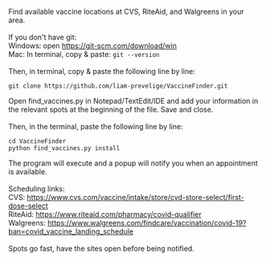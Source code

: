 Find available vaccine locations at CVS, RiteAid, and Walgreens in your area.
<br /> <br />
If you don't have git:<br />
Windows: open https://git-scm.com/download/win<br />
Mac: In terminal, copy & paste: ```git --version```<br />
<br />
Then, in terminal, copy & paste the following line by line: <br />
```
git clone https://github.com/liam-prevelige/VaccineFinder.git
```
Open find_vaccines.py in Notepad/TextEdit/IDE and add your information in the relevant spots at the beginning of the file. Save and close.<br /><br />
Then, in the terminal, paste the following line by line:<br />
```
cd VaccineFinder
python find_vaccines.py install
```
The program will execute and a popup will notify you when an appointment is available. <br /> <br /> 
Scheduling links:<br />
CVS: https://www.cvs.com/vaccine/intake/store/cvd-store-select/first-dose-select <br />
RiteAid: https://www.riteaid.com/pharmacy/covid-qualifier <br />
Walgreens: https://www.walgreens.com/findcare/vaccination/covid-19?ban=covid_vaccine_landing_schedule <br />
<br />
Spots go fast, have the sites open before being notified.
